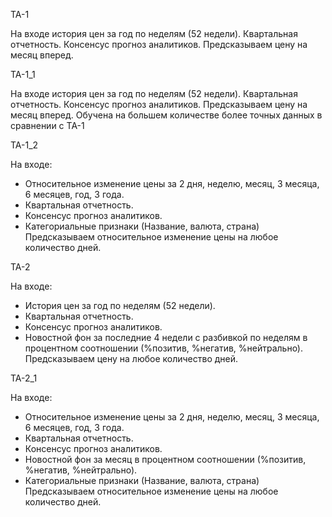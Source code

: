 TA-1

На входе история цен за год по неделям (52 недели). Квартальная отчетность. Консенсус прогноз аналитиков. 
Предсказываем цену на месяц вперед.

TA-1_1

На входе история цен за год по неделям (52 недели). Квартальная отчетность. Консенсус прогноз аналитиков.
Предсказываем цену на месяц вперед.
Обучена на большем количестве более точных данных в сравнении с TA-1

TA-1_2

На входе:
- Относительное изменение цены за 2 дня, неделю, месяц, 3 месяца, 6 месяцев, год, 3 года.
- Квартальная отчетность. 
- Консенсус прогноз аналитиков.
- Категориальные признаки (Название, валюта, страна)
Предсказываем относительное изменение цены на любое количество дней.

TA-2

На входе: 
 - История цен за год по неделям (52 недели). 
 - Квартальная отчетность. 
 - Консенсус прогноз аналитиков. 
 - Новостной фон за последние 4 недели с разбивкой по неделям в процентном соотношении (%позитив, %негатив, %нейтрально).
Предсказываем цену на любое количество дней.

TA-2_1

На входе: 
 - Относительное изменение цены за 2 дня, неделю, месяц, 3 месяца, 6 месяцев, год, 3 года. 
 - Квартальная отчетность. 
 - Консенсус прогноз аналитиков. 
 - Новостной фон за месяц в процентном соотношении (%позитив, %негатив, %нейтрально). 
 - Категориальные признаки (Название, валюта, страна)
Предсказываем относительное изменение цены на любое количество дней.